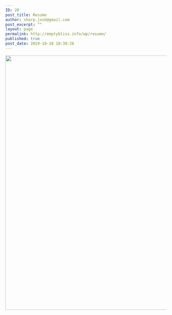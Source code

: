 ```yaml
---
ID: 20
post_title: Resume
author: sharp.josh@gmail.com
post_excerpt: ""
layout: page
permalink: http://emptybliss.info/wp/resume/
published: true
post_date: 2019-10-10 18:30:26
---
```

<img src="http://emptybliss.info/wp/wp-content/uploads/2020/04/Joshua-Sharp-Resume_dark-page001-2.svg" alt="" height="792" width="612" />